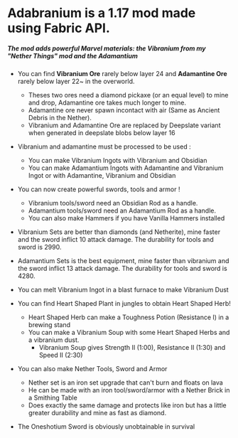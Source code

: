 
# Adabranium is a 1.17 mod made using Fabric API.

##### The mod adds powerful Marvel materials: the Vibranium from my "Nether Things" mod and the Adamantium

- You can find **Vibranium Ore** rarely below layer 24 and **Adamantine Ore** rarely below layer 22~ in the overworld.

  - Theses two ores need a diamond pickaxe (or an equal level) to mine and drop, Adamantine ore takes much longer to
    mine.
  - Adamantine ore never spawn incontact with air (Same as Ancient Debris in the Nether).
  - Vibranium and Adamantine Ore are replaced by Deepslate variant when generated in deepslate blobs below layer 16
  
  

- Vibranium and adamantine must be processed to be used :
  - You can make Vibranium Ingots with Vibranium and Obsidian
  - You can make Adamantium Ingots with Adamantine and Vibranium Ingot or with Adamantine, Vibranium and Obsidian

- You can now create powerful swords, tools and armor !
  - Vibranium tools/sword need an Obsidian Rod as a handle.
  - Adamantium tools/sword need an Adamantium Rod as a handle.
  - You can also make Hammers if you have Vanilla Hammers installed
  
- Vibranium Sets are better than diamonds (and Netherite), mine faster and the sword inflict 10 attack damage. The
  durability for tools and sword is 2990.
- Adamantium Sets is the best equipment, mine faster than vibranium and the sword inflict 13 attack damage. The
  durability for tools and sword is 4280.
  

- You can melt Vibranium Ingot in a blast furnace to make Vibranium Dust
- You can find Heart Shaped Plant in jungles to obtain Heart Shaped Herb!
  - Heart Shaped Herb can make a Toughness Potion (Resistance I) in a brewing stand
  - You can make a Vibranium Soup with some Heart Shaped Herbs and a vibranium dust.
    - Vibranium Soup gives Strength II (1:00), Resistance II (1:30) and Speed II (2:30)
  

- You can also make Nether Tools, Sword and Armor
  - Nether set is an iron set upgrade that can't burn and floats on lava
  - He can be made with an iron tool/sword/armor with a Nether Brick in a Smithing Table
  - Does exactly the same damage and protects like iron but has a little greater durability and mine as fast as diamond.
  

- The Oneshotium Sword is obviously unobtainable in survival
